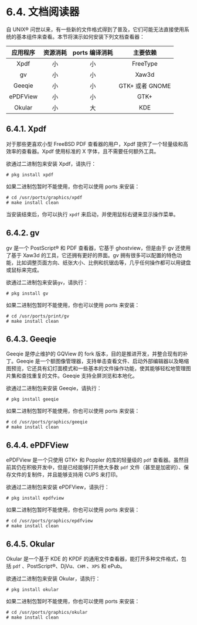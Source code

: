 # 6.4. 文档阅读器

自 UNIX® 问世以来，有一些新的文件格式得到了普及，它们可能无法直接使用系统的基本组件来查看。本节将演示如何安装下列文档查看器：

| 应用程序 | 资源消耗 | ports 编译消耗 | 主要依赖 |
| :------: | :------: | :------------: | :------: |
| Xpdf | 小 | 小 | FreeType |
|gv|小|小|Xaw3d|
|Geeqie|小|小|GTK+ 或者 GNOME|
|ePDFView|小|小|GTK+|
|Okular|小|大|KDE|

## 6.4.1. Xpdf

对于那些更喜欢小型 FreeBSD PDF 查看器的用户，Xpdf 提供了一个轻量级和高效率的查看器。Xpdf 使用标准的 X 字体，且不需要任何额外工具。

欲通过二进制包来安装 Xpdf，请执行：

```
# pkg install xpdf
```

如果二进制包暂时不能使用，你也可以使用 ports 来安装：

```
# cd /usr/ports/graphics/xpdf
# make install clean
```

当安装结束后，你可以执行 `xpdf` 来启动，并使用鼠标右键来显示操作菜单。

## 6.4.2. gv

gv 是一个 PostScript® 和 PDF 查看器，它基于 ghostview，但是由于 gv 还使用了基于 Xaw3d 的工具，它还拥有更好的界面。gv 拥有很多可以配置的特色功能，比如调整页面方向、纸张大小、比例和抗锯齿等，几乎任何操作都可以用键盘或鼠标来完成。

欲通过二进制包来安装`gv`，请执行：

```
# pkg install gv
```

如果二进制包暂时不能使用，你也可以使用 ports 来安装：

```
# cd /usr/ports/print/gv
# make install clean
```

## 6.4.3. Geeqie

Geeqie 是停止维护的 GQView 的 fork 版本，目的是推进开发，并整合现有的补丁。Geeqie 是一个额图像管理器，支持单击查看文件、启动外部编辑器以及略缩图预览，它还具有幻灯面模式和一些基本的文件操作功能，使其能够轻松地管理图片集和查找重复的文件。Geeqie 支持全屏浏览和本地化。

欲通过二进制包来安装 Geeqie，请执行：

```
# pkg install geeqie 
```

如果二进制包暂时不能使用，你也可以使用 ports 来安装：

```
# cd /usr/ports/graphics/geeqie
# make install clean
```

## 6.4.4. ePDFView

ePDFView 是一个只使用 GTK+ 和 Poppler 的库的轻量级的 `pdf` 查看器。虽然目前其仍在积极开发中，但是已经能够打开绝大多数 `pdf` 文件（甚至是加密的）、保存文件的复制件，并且能够支持用 CUPS 来打印。

欲通过二进制包来安装 ePDFView，请执行：

```
# pkg install epdfview
```

如果二进制包暂时不能使用，你也可以使用 ports 来安装：

```
# cd /usr/ports/graphics/epdfview
# make install clean
```

## 6.4.5. Okular

Okular 是一个基于 KDE 的 KPDF 的通用文件查看器，能打开多种文件格式，包括 `pdf` 、PostScript®、DjVu、`CHM` 、`XPS` 和 ePub。

欲通过二进制包来安装 Okular，请执行：

```
# pkg install okular
```

如果二进制包暂时不能使用，你也可以使用 ports 来安装：

```
# cd /usr/ports/graphics/okular
# make install clean
```

